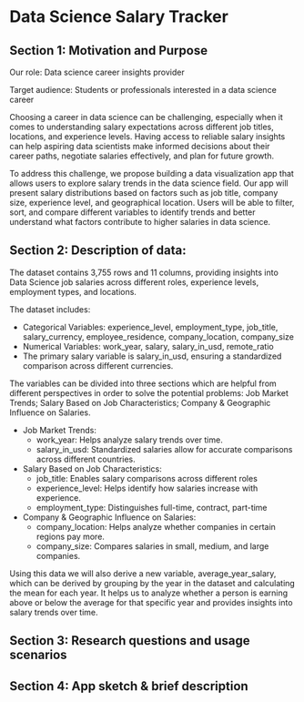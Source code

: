 # Data Science Salary Tracker

## Section 1: Motivation and Purpose

Our role: Data science career insights provider

Target audience: Students or professionals interested in a data science career

Choosing a career in data science can be challenging, especially when it comes to understanding salary expectations across different job titles, locations, and experience levels. Having access to reliable salary insights can help aspiring data scientists make informed decisions about their career paths, negotiate salaries effectively, and plan for future growth.

To address this challenge, we propose building a data visualization app that allows users to explore salary trends in the data science field. Our app will present salary distributions based on factors such as job title, company size, experience level, and geographical location. Users will be able to filter, sort, and compare different variables to identify trends and better understand what factors contribute to higher salaries in data science.

## Section 2: Description of data:

The dataset contains 3,755 rows and 11 columns, providing insights into Data Science job salaries across different roles, experience levels, employment types, and locations. 

The dataset includes:
- Categorical Variables: experience_level, employment_type, job_title, salary_currency, employee_residence, company_location, company_size
- Numerical Variables: work_year, salary, salary_in_usd, remote_ratio
- The primary salary variable is salary_in_usd, ensuring a standardized comparison across different currencies.

The variables can be divided into three sections which are helpful from different perspectives in order to solve the potential problems: Job Market Trends; Salary Based on Job Characteristics; Company & Geographic Influence on Salaries. 
- Job Market Trends:
    - work_year: Helps analyze salary trends over time.
    - salary_in_usd: Standardized salaries allow for accurate comparisons across different countries.
- Salary Based on Job Characteristics:
    - job_title: Enables salary comparisons across different roles
    - experience_level: Helps identify how salaries increase with experience.
    - employment_type: Distinguishes full-time, contract, part-time
- Company & Geographic Influence on Salaries:
    - company_location: Helps analyze whether companies in certain regions pay more.
    - company_size: Compares salaries in small, medium, and large companies.

Using this data we will also derive a new variable, average_year_salary, which can be derived by grouping by the year in the dataset and calculating the mean for each year. It helps us to analyze whether a person is earning above or below the average for that specific year and provides insights into salary trends over time.

## Section 3: Research questions and usage scenarios

## Section 4: App sketch & brief description